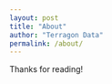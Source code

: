 ```yaml
---
layout: post
title: "About"
author: "Terragon Data"
permalink: /about/
---
```



Thanks for reading!
